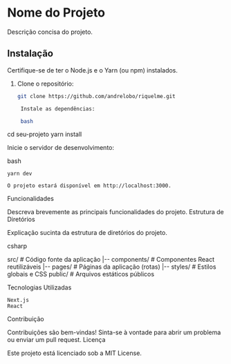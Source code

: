 # Nome do Projeto

Descrição concisa do projeto.

## Instalação

Certifique-se de ter o Node.js e o Yarn (ou npm) instalados.

1. Clone o repositório:

   ```bash
   git clone https://github.com/andrelobo/riquelme.git

    Instale as dependências:

    bash

cd seu-projeto
yarn install

Inicie o servidor de desenvolvimento:

bash

    yarn dev

    O projeto estará disponível em http://localhost:3000.

Funcionalidades

Descreva brevemente as principais funcionalidades do projeto.
Estrutura de Diretórios

Explicação sucinta da estrutura de diretórios do projeto.

csharp

src/           # Código fonte da aplicação
|-- components/  # Componentes React reutilizáveis
|-- pages/       # Páginas da aplicação (rotas)
|-- styles/      # Estilos globais e CSS
public/        # Arquivos estáticos públicos

Tecnologias Utilizadas

    Next.js
    React
    

Contribuição

Contribuições são bem-vindas! Sinta-se à vontade para abrir um problema ou enviar um pull request.
Licença

Este projeto está licenciado sob a MIT License.

